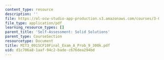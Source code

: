 ```yaml
---
content_type: resource
description: ''
file: https://ol-ocw-studio-app-production.s3.amazonaws.com/courses/3-091sc-introduction-to-solid-state-chemistry-fall-2010/d1c706a81aaf94c2badec676dea294bd_MIT3_091SCF10Final_Exam_A_Prob_9_300k.pdf
file_type: application/pdf
learning_resource_types: []
parent_title: 'Self-Assessment: Solid Solutions'
parent_type: CourseSection
resourcetype: Document
title: MIT3_091SCF10Final_Exam_A_Prob_9_300k.pdf
uid: d1c706a8-1aaf-94c2-bade-c676dea294bd
---
```

